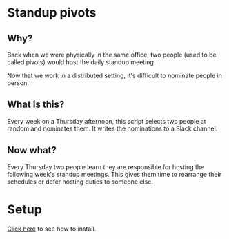 # Standup pivots
## Why?
Back when we were physically in the same office, two people (used to be called pivots) would host
the daily standup meeting.

Now that we work in a distributed setting, it's difficult to nominate people in person.

## What is this?
Every week on a Thursday afternoon, this script selects two people at random and nominates them.
It writes the nominations to a Slack channel.

## Now what?
Every Thursday two people learn they are responsible for hosting the following week's standup meetings.
This gives them time to rearrange their schedules or defer hosting duties to someone else.

# Setup
[Click here](./docs/setup.md) to see how to install.